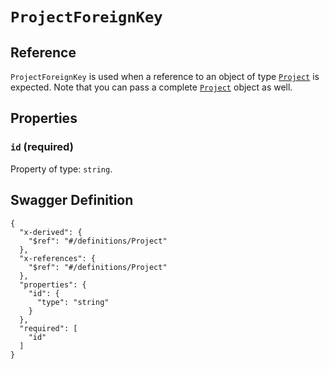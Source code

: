 # `ProjectForeignKey` #





## Reference ##

`ProjectForeignKey` is used when a reference to an object of type [`Project`](./../definitions/Project.mkd) is expected.
Note that you can pass a complete [`Project`](./../definitions/Project.mkd) object as well.


## Properties ##

### `id` (required) ###




Property of type: `string`.







## Swagger Definition ##

    {
      "x-derived": {
        "$ref": "#/definitions/Project"
      }, 
      "x-references": {
        "$ref": "#/definitions/Project"
      }, 
      "properties": {
        "id": {
          "type": "string"
        }
      }, 
      "required": [
        "id"
      ]
    }
